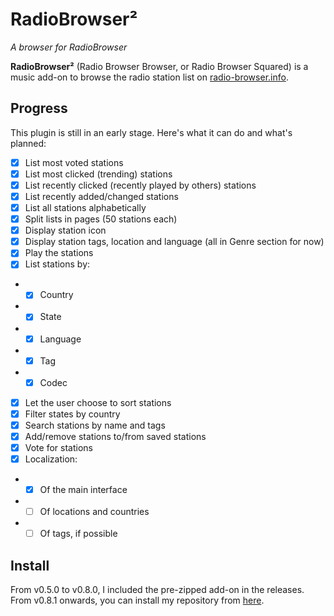 # RadioBrowser²
*A browser for RadioBrowser*

**RadioBrowser²** (Radio Browser Browser, or Radio Browser Squared) is a music add-on to browse the radio station list on [radio-browser.info](https://www.radio-browser.info/).

## Progress
This plugin is still in an early stage. Here's what it can do and what's planned:
- [x] List most voted stations
- [x] List most clicked (trending) stations
- [x] List recently clicked (recently played by others) stations
- [x] List recently added/changed stations
- [x] List all stations alphabetically
- [x] Split lists in pages (50 stations each)
- [x] Display station icon
- [x] Display station tags, location and language (all in Genre section for now)
- [x] Play the stations
- [x] List stations by:
- - [x] Country
- - [x] State
- - [x] Language
- - [x] Tag
- - [x] Codec
- [x] Let the user choose to sort stations
- [x] Filter states by country
- [x] Search stations by name and tags
- [x] Add/remove stations to/from saved stations
- [x] Vote for stations
- [x] Localization:
- - [x] Of the main interface
- - [ ] Of locations and countries
- - [ ] Of tags, if possible

## Install
From v0.5.0 to v0.8.0, I included the pre-zipped add-on in the releases. From v0.8.1 onwards, you can install my repository from [here](https://artyif.github.io/repository.artyif/).
